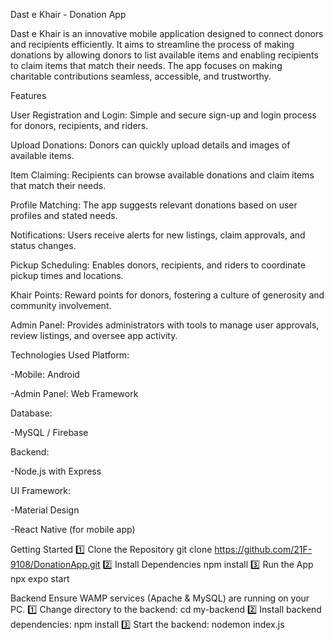 Dast e Khair - Donation App

Dast e Khair is an innovative mobile application designed to connect donors and recipients efficiently. It aims to streamline the process of making donations by allowing donors to list available items and enabling recipients to claim items that match their needs. The app focuses on making charitable contributions seamless, accessible, and trustworthy.

Features

User Registration and Login: Simple and secure sign-up and login process for donors, recipients, and riders.

Upload Donations: Donors can quickly upload details and images of available items.

Item Claiming: Recipients can browse available donations and claim items that match their needs.

Profile Matching: The app suggests relevant donations based on user profiles and stated needs.

Notifications: Users receive alerts for new listings, claim approvals, and status changes.

Pickup Scheduling: Enables donors, recipients, and riders to coordinate pickup times and locations.

Khair Points: Reward points for donors, fostering a culture of generosity and community involvement.

Admin Panel: Provides administrators with tools to manage user approvals, review listings, and oversee app activity.

Technologies Used
Platform:

-Mobile: Android

-Admin Panel: Web Framework

Database:

-MySQL / Firebase

Backend:

-Node.js with Express

UI Framework:

-Material Design

-React Native (for mobile app)


Getting Started
1️⃣ Clone the Repository
git clone https://github.com/21F-9108/DonationApp.git
2️⃣ Install Dependencies
npm install
3️⃣ Run the App
npx expo start

Backend
Ensure WAMP services (Apache & MySQL) are running on your PC.
1️⃣ Change directory to the backend:
cd my-backend
2️⃣ Install backend dependencies:
npm install
3️⃣ Start the backend:
nodemon index.js
